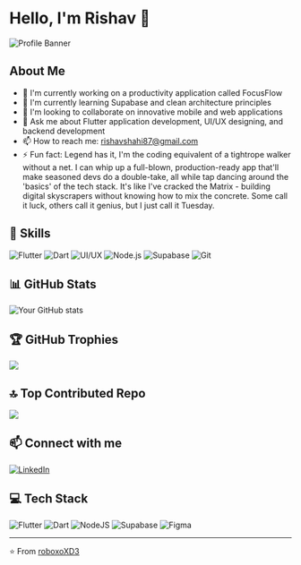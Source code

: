 # Hello, I'm Rishav 👋

![Profile Banner](https://your-image-url.com/banner.png)

## About Me
- 🔭 I'm currently working on a productivity application called FocusFlow
- 🌱 I'm currently learning Supabase and clean architecture principles
- 👯 I'm looking to collaborate on innovative mobile and web applications
- 💬 Ask me about Flutter application development, UI/UX designing, and backend development
- 📫 How to reach me: rishavshahi87@gmail.com
- ⚡ Fun fact: Legend has it, I'm the coding equivalent of a tightrope walker without a net. I can whip up a full-blown, production-ready app that'll make seasoned devs do a double-take, all while tap dancing around the 'basics' of the tech stack. It's like I've cracked the Matrix - building digital skyscrapers without knowing how to mix the concrete. Some call it luck, others call it genius, but I just call it Tuesday.

## 🚀 Skills
![Flutter](https://img.shields.io/badge/-Flutter-02569B?style=flat-square&logo=flutter)
![Dart](https://img.shields.io/badge/-Dart-0175C2?style=flat-square&logo=dart)
![UI/UX](https://img.shields.io/badge/-UI%2FUX-FF69B4?style=flat-square&logo=adobe-xd)
![Node.js](https://img.shields.io/badge/-Node.js-339933?style=flat-square&logo=Node.js&logoColor=white)
![Supabase](https://img.shields.io/badge/-Supabase-3ECF8E?style=flat-square&logo=supabase&logoColor=white)
![Git](https://img.shields.io/badge/-Git-F05032?style=flat-square&logo=git&logoColor=white)

## 📊 GitHub Stats
![Your GitHub stats](https://github-readme-stats.vercel.app/api?username=roboxoXD3&show_icons=true&theme=radical)

## 🏆 GitHub Trophies
![](https://github-profile-trophy.vercel.app/?username=roboxoXD3&theme=radical&no-frame=false&no-bg=true&margin-w=4)

## 🔝 Top Contributed Repo
![](https://github-contributor-stats.vercel.app/api?username=roboxoXD3&limit=5&theme=dark&combine_all_yearly_contributions=true)

## 📫 Connect with me
[![LinkedIn](https://img.shields.io/badge/LinkedIn-%230077B5.svg?logo=linkedin&logoColor=white)](https://linkedin.com/in/rishav-shankar-351863159) 

## 💻 Tech Stack
![Flutter](https://img.shields.io/badge/Flutter-%2302569B.svg?style=for-the-badge&logo=Flutter&logoColor=white)
![Dart](https://img.shields.io/badge/dart-%230175C2.svg?style=for-the-badge&logo=dart&logoColor=white)
![NodeJS](https://img.shields.io/badge/node.js-6DA55F?style=for-the-badge&logo=node.js&logoColor=white)
![Supabase](https://img.shields.io/badge/Supabase-3ECF8E?style=for-the-badge&logo=supabase&logoColor=white)
![Figma](https://img.shields.io/badge/figma-%23F24E1E.svg?style=for-the-badge&logo=figma&logoColor=white)

---
⭐️ From [roboxoXD3](https://github.com/roboxoXD3)
